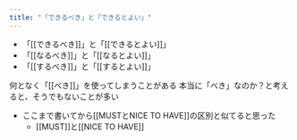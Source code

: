 ```yaml
---
title: "「できるべき」と「できるとよい」"
---
```


- 「[[できるべき]]」と「[[できるとよい]]」
- 「[[なるべき]]」と「[[なるとよい]]」
- 「[[するべき]]」と「[[するとよい]]」

何となく「[[べき]]」を使ってしまうことがある
本当に「べき」なのか？と考えると、そうでもないことが多い

- ここまで書いてから[[MUSTとNICE TO HAVE]]の区別と似てると思った
    - [[MUST]]と[[NICE TO HAVE]]
